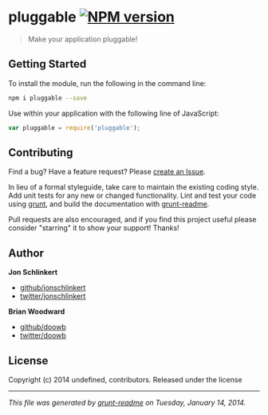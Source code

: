 # pluggable [![NPM version](https://badge.fury.io/js/pluggable.png)](http://badge.fury.io/js/pluggable) 

> Make your application pluggable!

## Getting Started
To install the module, run the following in the command line:

```bash
npm i pluggable --save
```

Use within your application with the following line of JavaScript:

```js
var pluggable = require('pluggable');
```





## Contributing
Find a bug? Have a feature request? Please [create an Issue](https://github.com/sellside/pluggable/issues).

In lieu of a formal styleguide, take care to maintain the existing coding style. Add unit tests for any new or changed functionality. Lint and test your code using [grunt][], and build the documentation with [grunt-readme](https://github.com/assemble/grunt-readme).

Pull requests are also encouraged, and if you find this project useful please consider "starring" it to show your support! Thanks!


## Author

**Jon Schlinkert**

+ [github/jonschlinkert](https://github.com/jonschlinkert)
+ [twitter/jonschlinkert](http://twitter.com/jonschlinkert)

**Brian Woodward**

+ [github/doowb](https://github.com/doowb)
+ [twitter/doowb](http://twitter.com/jonschlinkert)



## License
Copyright (c) 2014 undefined, contributors.
Released under the  license

***

_This file was generated by [grunt-readme](https://github.com/assemble/grunt-readme) on Tuesday, January 14, 2014._

[grunt]: http://gruntjs.com/
[Getting Started]: https://github.com/gruntjs/grunt/blob/devel/docs/getting_started.md
[package.json]: https://npmjs.org/doc/json.html
